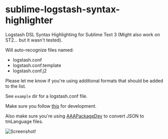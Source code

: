sublime-logstash-syntax-highlighter
===================================

Logstash DSL Syntax Highlighting for Sublime Text 3 (Might also work on ST2... but it wasn't tested).

Will auto-recognize files named:

* logstash.conf
* logstash.conf.template
* logstash.conf.j2

Please let me know if you're using additional formats that should be added to the list.

See `example` dir for a logstash.conf file.

Make sure you follow [this](http://docs.sublimetext.info/en/latest/extensibility/syntaxdefs.html) for development.

Also make sure you're using [AAAPackageDev](https://bitbucket.org/guillermooo/aaapackagedev) to convert JSON to tmLanguage files.

![Screenshot!](https://github.com/nir0s/sublime-logstash-syntax-highlighter/raw/master/scr.png)

